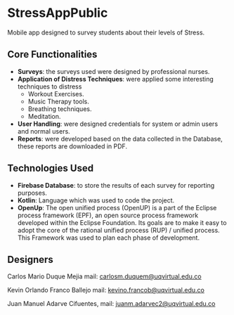 # StressAppPublic
Mobile app designed to survey students about their levels of Stress.

## Core Functionalities
* **Surveys**: the surveys used were designed by professional nurses.
* **Application of Distress Techniques**: were applied some interesting techniques to distress
  * Workout Exercises.
  * Music Therapy tools.
  * Breathing techniques.
  * Meditation.
* **User Handling**: were designed credentials for system or admin users and normal users.
* **Reports**: were developed based on the data collected in the Database, these reports are downloaded in PDF.

## Technologies Used
* **Firebase Database**: to store the results of each survey for reporting purposes.
* **Kotlin**: Language which was used to code the project.
* **OpenUp**: The open unified process (OpenUP) is a part of the Eclipse process framework (EPF), an open source process framework developed within the Eclipse Foundation. Its goals are to make it easy to adopt the core of the rational unified process (RUP) / unified process.
This Framework was used to plan each phase of development.

## Designers
Carlos Mario Duque Mejia mail: carlosm.duquem@uqvirtual.edu.co

Kevin Orlando Franco Ballejo mail: kevino.francob@uqvirtual.edu.co

Juan Manuel Adarve Cifuentes, mail: juanm.adarvec2@uqvirtual.edu.co